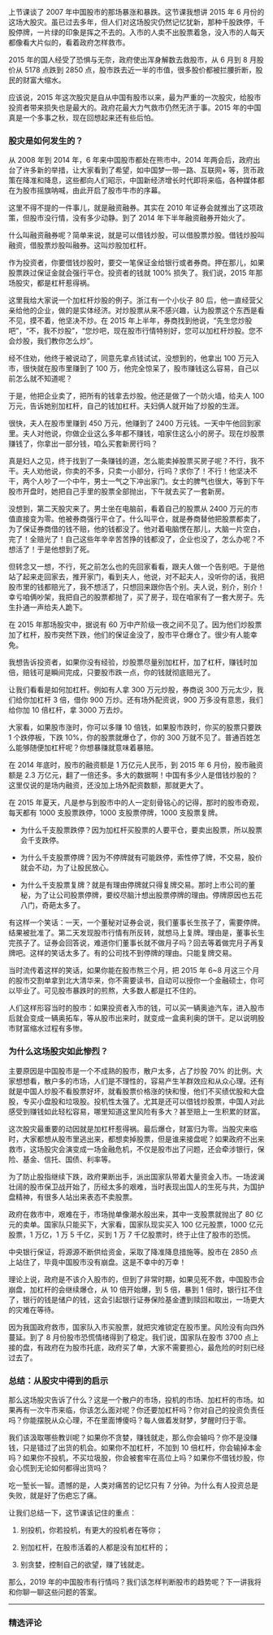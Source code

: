 <p data-nodeid="958">上节课谈了 2007 年中国股市的那场暴涨和暴跌。这节课我想讲 2015 年 6 月份的这场大股灾。虽已过去多年，但人们对这场股灾仍然记忆犹新，那种千股跌停，千股停牌，一片绿的印象是挥之不去的。入市的人卖不出股票着急，没入市的人每天都像看大片似的，看着政府怎样救市。</p>
<p data-nodeid="959">2015 年的国人经受了恐惧与无奈，政府使出浑身解数去救股市，从 6 月到 8 月股价从 5178 点跌到 2850 点，股市跌去近一半的市值，很多股价都被拦腰折断，股民的财富大缩水。</p>
<p data-nodeid="960">应该说，2015 年这次股灾是自从中国有股市以来，最为严重的一次股灾，给股市投资者带来损失也是最大的。政府花最大力气救市仍然无济于事。2015 年的中国真是一个多事之秋，现在回想起来还有些后怕。</p>
<h3 data-nodeid="961">股灾是如何发生的？</h3>
<p data-nodeid="962">从 2008 年到 2014 年，6 年来中国股市都处在熊市中。2014 年两会后，政府出台了许多新的举措，让大家看到了希望，如中国梦一带一路、互联网+ 等，货币政策在降准和降息，这些都向人们昭示，中国新经济增长时代即将来临，各种媒体都在为股市摇旗呐喊，由此开启了股市牛市的序幕。</p>
<p data-nodeid="963">这里不得不提的一件事儿，就是融资融券。其实在 2010 年证券会就推出了这项政策，但股市没行情，没有多少动静。到了 2014 年下半年融资融券开始火了。</p>
<p data-nodeid="964">什么叫融资融券呢？简单来说，就是可以借钱炒股，可以借股票炒股。借钱炒股叫融资，借股票炒股叫融券。这叫炒股加杠杆。</p>
<p data-nodeid="965">作为投资者，你要借钱炒股时，要交一笔保证金给银行或者券商。押在那儿，如果股票跌过保证金就会强行平仓。投资者的钱就 100% 损失了。我们说，2015 年那场股灾，都是杠杆惹得祸。</p>
<p data-nodeid="966">这里我给大家说一个加杠杆炒股的例子。浙江有一个小伙子 80 后，他一直经营父亲给他的企业，做的是实体经济。对炒股票从来不感兴趣，认为股票这个东西是看不见，摸不着，他坚决不炒。在 2015 年上半年，券商找到他说，“先生您炒股吧”，“不，我不炒股”，“您炒吧，现在股市行情特别好，您可以加杠杆炒股。您不会炒股，我们教你怎么炒”。</p>
<p data-nodeid="967">经不住劝，他终于被说动了，同意先拿点钱试试，没想到的，他拿出 100 万元入市，很快就在股市里赚到了 100 万，他完全惊呆了，股市赚钱这么容易，自己以前怎么就不知道呢？</p>
<p data-nodeid="968">于是，他把企业卖了，把所有的钱拿去炒股。他还是做了一个防火墙，给夫人 100 万元，告诉她别加杠杆，自己的钱加杠杆。夫妇俩人就开始了炒股的生涯。</p>
<p data-nodeid="969">很快，夫人在股市里赚到 450 万元，他赚到了 2400 万元钱。一天中午他回到家里。夫人对他说，你做企业这么多年都不赚钱，咱家住这么小的房子。现在炒股票赚钱了，你拿出一部分钱，咱么买套新房行吗？</p>
<p data-nodeid="970">真是妇人之见，终于找到了一条赚钱的道，怎么能卖掉股票买房子呢？不行，我不干。夫人劝他说，你卖的不多，只卖一小部分，行吗？求你了！不行！他坚决不干，两个人吵了一个中午，男士一气之下冲出家门。女士的脾气也很大，等到下午股市开盘时，她把自己手里的股票全部抛出，下午就去买了一套新房。</p>
<p data-nodeid="971">没想到，第二天股灾来了。男士坐在电脑前，看着自己的股票从 2400 万元的市值直接变为零。他被券商强行平仓了。什么叫平仓，就是券商替他把股票都卖了，为了保证券商借的钱不赔，他的钱都没了。他对着电脑愣在那儿，大脑一片空白，完了！全赔光了！自己这些年辛辛苦苦挣的钱都没了，企业也没了，怎么办呢？不想活了！于是他想到了死。</p>
<p data-nodeid="972">但转念又一想，不行，死之前怎么也的先回家看看，跟夫人做一个告别吧。于是他站了起来走回家去，推开家门，看到夫人，他说，对不起夫人，没听你的话，我把股市里的钱都赔光了，我不想活了，只想回来跟你告个别。夫人说，别介，别介！幸亏咱俩吵架，我把自己的股票都抛了，买了房子，现在咱家有了一套大房子。先生扑通一声给夫人跪下。</p>
<p data-nodeid="973">在 2015 年那场股灾中，据说有 60 万中产阶级一夜之间不见了。因为他们炒股票加了杠杆，股市突然下跌，他们的保证金没了，股市平仓爆仓了。很少有人能幸免。</p>
<p data-nodeid="974">我想告诉投资者，如果你没有经验，炒股票尽量别加杠杆，加了杠杆，赚钱时加倍，赔钱可是瞬间完成，只要股市跌一点，你的钱就彻底赔光了。</p>
<p data-nodeid="975">让我们看看是如何加杠杆。例如有人拿 300 万元炒股，券商说 300 万元太少，我们给你加杠杆 3 倍，借你 900 万炒。还有场外配资说，900 万多没有意思，我们给你加 10 倍杠杆，拿 3000 万去炒。</p>
<p data-nodeid="976">大家看，如果股市涨时，你可以多赚 10 倍钱，如果股市跌时，你买的股票只要跌 1 个跌停板，下跌 10%，你的股票就爆仓了，你的 300 万就不见了。普通百姓怎么能够随便加杠杆呢？你想暴赚就意味着暴赔。</p>
<p data-nodeid="977">在 2014 年底时，股市的融资额是 1 万亿元人民币，到 2015 年 6 月份，股市融资额是 2.3 万亿元，翻了一倍还多。多大的数据啊！中国有多少人是借钱炒股的？这里仅说的是场内融资，还没加上场外配资数额，那就更大了。</p>
<p data-nodeid="978">在 2015 年夏天，凡是参与到股市中的人一定刻骨铭心的记得，那时的股市奇观，每天都有 1000 支股票跌停，1000 支股票停牌，1000 支股票复牌。</p>
<ul data-nodeid="979">
<li data-nodeid="980">
<p data-nodeid="981">为什么千支股票跌停？因为加杠杆买股票的人要平仓，要卖出股票，所以股票会千支跌停。</p>
</li>
<li data-nodeid="982">
<p data-nodeid="983">为什么千支股票停牌？因为不停牌就有可能跌停，索性停了牌，不交易，股价就会不动，为了让股民放心。</p>
</li>
<li data-nodeid="984">
<p data-nodeid="985">为什么千支股票复牌？就是有理由停牌就只得复牌交易。那时上市公司的董秘，为了让公司股票停牌，要绞尽脑汁想出股票停牌的理由。停牌原因也五花八门，奇葩太多了。</p>
</li>
</ul>
<p data-nodeid="986">有这样一个笑话：一天，一个董秘对证券会说，我们董事长生孩子了，需要停牌。结果被批准了。第二天发现股市行情有所反转，就想马上复牌。理由是，董事长生完孩子了。证券会回答说，难道你们董事长就不做月子吗？回去等着做完月子再复牌吧。这样的笑话太多了。有的公司找不到停牌的理由。只能复牌交易。</p>
<p data-nodeid="987">当时流传着这样的笑话，如果你能在股市熬三个月，把 2015 年 6~8 月这三个月的股市交割单拿到北大清华来，你不需要读书，自动可以授你一个金融硕士，你可以毕业了。可见股市暴跌时的煎熬，大多数人都是扛不住的。</p>
<p data-nodeid="988">人们这样形容当时的股市：如果投资者入市的钱，可以买一辆奥迪汽车，进入股市后就会变成一辆奥拓车，等从股市出来时，就变成一盒奥利奥的饼干。足以说明股市财富缩水过程有多惨。</p>
<h3 data-nodeid="989"><strong data-nodeid="1048">为什么这场股灾<strong data-nodeid="1047"><strong data-nodeid="1046">如此</strong></strong>惨烈？</strong></h3>
<p data-nodeid="990">主要原因是中国股市是一个不成熟的股市，散户太多，占了炒股 70% 的比例。大家想想看，散户多的市场，人们是不理性的，容易产生羊群效应和从众心理。还有就是中国人炒股不看股票好坏，就看股票价格涨的快和慢，他们不买绩优股和大盘股，专买小盘股和垃圾股。投机性太强了。尤其是还可以借钱炒股票，中国人对此感受到赚钱如此轻松容易，哪里知道这里风险有多大？甚至赔上一生积累的财富。</p>
<p data-nodeid="991">这次股灾最重要的动因就是加杠杆惹得祸。最后爆仓，财富归为零。当股灾来临时，大家都想从股市里逃出来，都想卖掉股票，但是谁来接盘呢？如果政府不出来救市，这场股灾会演变成一场金融危机，不仅是股市出了问题，还会牵涉银行，保险、基金、信托、国债、利率等。</p>
<p data-nodeid="992">为了防止股指继续下跌，政府果断出手，派出国家队带着大量资金入市。一场波澜壮阔的股市保卫战开始了，历经太多的艰难，当时表现出国人的生死与共，为国护盘精神，有很多人站出来表态不卖股票。</p>
<p data-nodeid="993">政府在救市中，艰难在于，市场抛单像潮水般出来，其中一支股票就抛出了 80 亿元的卖单。国家队只能买下，大家看，国家队现实买入 100 亿元股票，1000 亿元股票，1 万亿，1 万 5 千亿，买到 1 万 7 千亿股票时，终于止住了股市的恐慌。</p>
<p data-nodeid="994">中央银行保证，将源源不断供给资金，采取了降准降息措施等。股市在 2850 点上站住了，毕竟中国股市没有崩盘。这是不幸中的万幸！</p>
<p data-nodeid="995">理论上说，政府是不该介入股市的，但到了非常时期，如果见死不救，中国股市会崩盘，加杠杆的会继续爆仓，从 10 倍开始爆，到 5 倍，暴到 1 倍时，银行扛不住了，银行的钱是储户的钱，这会引起银行证券保险基金遭到赎回和取出，一场更大的灾难在等待。</p>
<p data-nodeid="996">因为我国政府救市，国家队入市买股票，就把灾难锁定在股市里。风险没有向四外蔓延。到了 8 月份股市恐慌情绪得到了稳定。我们说，国家队在股市 3700 点上接的盘，有政府在为股市托底，政府买了单，大家不需要担心，最危险的时刻已经过去了。</p>
<h3 data-nodeid="997">总结：从股灾中得到的启示</h3>
<p data-nodeid="998">那么这场股灾告诉了什么？这是一个散户的市场，投机的市场、加杠杆的市场。如果再有一次牛市来临，你该怎么面对呢？你还要加杠杆吗？你对自己的投资负责任吗？你能摆脱从众心理，不在里面博傻吗？每人做着发财梦，梦醒时归于零。</p>
<p data-nodeid="999">我们该汲取哪些教训呢？如果你不贪婪，赚钱就走，那么你会输吗？你不是没赚钱，只是错过了出货的机会。如果你不加杠杆，不加到 10 倍杠杆，你会输掉本金吗？如果你不投机，不买垃圾股，你会被套牢在高位上吗？如果你不借钱炒股，你会心慌到无论如何都得出货吗？</p>
<p data-nodeid="1000">吃一堑长一智。遗憾的是，人类对痛苦的记忆只有 7 分钟。为什么有人投资总是失败，就是好了伤疤忘了痛。</p>
<p data-nodeid="1001">让我们总结一下，这节课该记住的重点：</p>
<ol data-nodeid="1002">
<li data-nodeid="1003">
<p data-nodeid="1004">别投机，你若投机，有更大的投机者在等你；</p>
</li>
<li data-nodeid="1005">
<p data-nodeid="1006">别加杠杆，在股市活着的人都是没有加杠杆的；</p>
</li>
<li data-nodeid="1007">
<p data-nodeid="1008">别贪婪，控制自己的欲望，赚了钱就走。</p>
</li>
</ol>
<p data-nodeid="1009">那么，2019 年的中国股市有行情吗？我们该怎样判断股市的趋势呢？下一讲我将和你聊一聊这些问题的答案。</p>

---

### 精选评论


